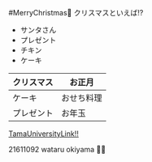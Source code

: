 #MerryChristmas:gift_heart:
クリスマスといえば!?
* サンタさん
* プレゼント
* チキン
* ケーキ

クリスマス | お正月
--------- | -------
ケーキ | おせち料理
プレゼント | お年玉

[TamaUniversityLink!!](http://mic.tama.ac.jp/link/)

21611092 wataru okiyama :dog::purple_heart:
